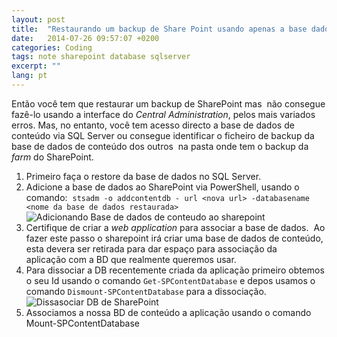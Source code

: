 ```yaml
---
layout: post
title:  "Restaurando um backup de Share Point usando apenas a base dados"
date:   2014-07-26 09:57:07 +0200
categories: Coding
tags: note sharepoint database sqlserver
excerpt: ""
lang: pt
---
```

Então você tem que restaurar um backup de SharePoint mas  não consegue fazê-lo usando a interface do *Central Administration*, pelos mais variados erros. 
Mas, no entanto, você tem acesso directo a base de dados de conteúdo via SQL Server ou consegue identificar o ficheiro de backup da base de dados de conteúdo dos outros  na pasta onde tem o backup da *farm* do SharePoint.


1. Primeiro faça o restore da base de dados no SQL Server.
2. Adicione a base de dados ao SharePoint via PowerShell, usando o comando:  `stsadm -o addcontentdb - url <nova url> -databasename <nome da base de dados restaurada>`
![Adicionando Base de dados de conteudo ao sharepoint](http://localhost:8888:8888/wp-content/uploads/2014/07/Adicionando-Base-de-dados-de-conteudo-ao-sharepoint2-300x36.png)
3. Certifique de criar a *web application* para associar a base de dados.  Ao fazer este passo o sharepoint irá criar uma base de dados de conteúdo, esta devera ser retirada para dar espaço para associação da aplicação com a BD que realmente queremos usar.
4. Para dissociar a DB recentemente criada da aplicação primeiro obtemos o seu Id usando o comando `Get-SPContentDatabase` e depos usamos o comando `Dismount-SPContentDatabase` para a dissociação.
![Dissasociar DB de SharePoint](http://localhost:8888:8888/wp-content/uploads/2014/07/Dissasociar-DB-de-SharePoint-300x78.png)
5. Associamos a nossa BD de conteúdo a aplicação usando o comando Mount-SPContentDatabase



